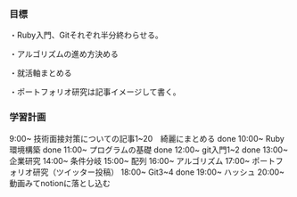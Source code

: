 ### 目標

・Ruby入門、Gitそれぞれ半分終わらせる。

・アルゴリズムの進め方決める

・就活軸まとめる

・ポートフォリオ研究は記事イメージして書く。

### 学習計画

9:00~ 技術面接対策についての記事1~20　綺麗にまとめる done
10:00~ Ruby 環境構築 done 
11:00~ プログラムの基礎 done
12:00~ git入門1~2 done
13:00~ 企業研究 
14:00~ 条件分岐 
15:00~ 配列
16:00~ アルゴリズム
17:00~ ポートフォリオ研究（ツイッター投稿）
18:00~ Git3~4 done
19:00~ ハッシュ
20:00~ 動画みてnotionに落とし込む
